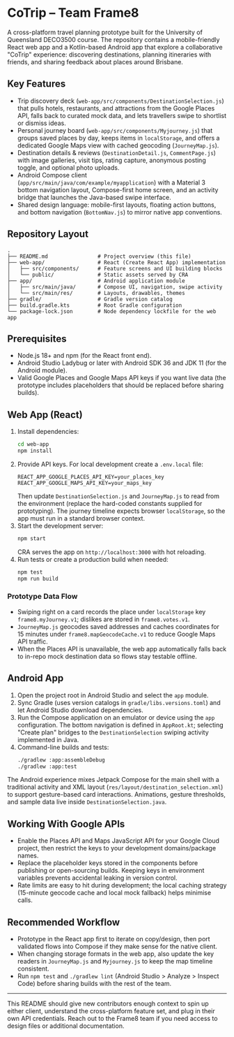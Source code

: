 # CoTrip – Team Frame8

A cross-platform travel planning prototype built for the University of Queensland DECO3500 course. The repository contains a mobile-friendly React web app and a Kotlin-based Android app that explore a collaborative "CoTrip" experience: discovering destinations, planning itineraries with friends, and sharing feedback about places around Brisbane.

## Key Features
- Trip discovery deck (`web-app/src/components/DestinationSelection.js`) that pulls hotels, restaurants, and attractions from the Google Places API, falls back to curated mock data, and lets travellers swipe to shortlist or dismiss ideas.
- Personal journey board (`web-app/src/components/Myjourney.js`) that groups saved places by day, keeps items in `localStorage`, and offers a dedicated Google Maps view with cached geocoding (`JourneyMap.js`).
- Destination details & reviews (`DestinationDetail.js`, `CommentPage.js`) with image galleries, visit tips, rating capture, anonymous posting toggle, and optional photo uploads.
- Android Compose client (`app/src/main/java/com/example/myapplication`) with a Material 3 bottom navigation layout, Compose-first home screen, and an activity bridge that launches the Java-based swipe interface.
- Shared design language: mobile-first layouts, floating action buttons, and bottom navigation (`BottomNav.js`) to mirror native app conventions.

## Repository Layout
```
.
├── README.md                # Project overview (this file)
├── web-app/                 # React (Create React App) implementation
│   ├── src/components/      # Feature screens and UI building blocks
│   └── public/              # Static assets served by CRA
├── app/                     # Android application module
│   ├── src/main/java/       # Compose UI, navigation, swipe activity
│   └── src/main/res/        # Layouts, drawables, themes
├── gradle/                  # Gradle version catalog
├── build.gradle.kts         # Root Gradle configuration
└── package-lock.json        # Node dependency lockfile for the web app
```

## Prerequisites
- Node.js 18+ and npm (for the React front end).
- Android Studio Ladybug or later with Android SDK 36 and JDK 11 (for the Android module).
- Valid Google Places and Google Maps API keys if you want live data (the prototype includes placeholders that should be replaced before sharing builds).

## Web App (React)
1. Install dependencies:
   ```bash
   cd web-app
   npm install
   ```
2. Provide API keys. For local development create a `.env.local` file:
   ```
   REACT_APP_GOOGLE_PLACES_API_KEY=your_places_key
   REACT_APP_GOOGLE_MAPS_API_KEY=your_maps_key
   ```
   Then update `DestinationSelection.js` and `JourneyMap.js` to read from the environment (replace the hard-coded constants supplied for prototyping). The journey timeline expects browser `localStorage`, so the app must run in a standard browser context.
3. Start the development server:
   ```bash
   npm start
   ```
   CRA serves the app on `http://localhost:3000` with hot reloading.
4. Run tests or create a production build when needed:
   ```bash
   npm test
   npm run build
   ```

### Prototype Data Flow
- Swiping right on a card records the place under `localStorage` key `frame8.myJourney.v1`; dislikes are stored in `frame8.votes.v1`.
- `JourneyMap.js` geocodes saved addresses and caches coordinates for 15 minutes under `frame8.mapGeocodeCache.v1` to reduce Google Maps API traffic.
- When the Places API is unavailable, the web app automatically falls back to in-repo mock destination data so flows stay testable offline.

## Android App
1. Open the project root in Android Studio and select the `app` module.
2. Sync Gradle (uses version catalogs in `gradle/libs.versions.toml`) and let Android Studio download dependencies.
3. Run the Compose application on an emulator or device using the `app` configuration. The bottom navigation is defined in `AppRoot.kt`; selecting "Create plan" bridges to the `DestinationSelection` swiping activity implemented in Java.
4. Command-line builds and tests:
   ```bash
   ./gradlew :app:assembleDebug
   ./gradlew :app:test
   ```

The Android experience mixes Jetpack Compose for the main shell with a traditional activity and XML layout (`res/layout/destination_selection.xml`) to support gesture-based card interactions. Animations, gesture thresholds, and sample data live inside `DestinationSelection.java`.

## Working With Google APIs
- Enable the Places API and Maps JavaScript API for your Google Cloud project, then restrict the keys to your development domains/package names.
- Replace the placeholder keys stored in the components before publishing or open-sourcing builds. Keeping keys in environment variables prevents accidental leaking in version control.
- Rate limits are easy to hit during development; the local caching strategy (15-minute geocode cache and local mock fallback) helps minimise calls.

## Recommended Workflow
- Prototype in the React app first to iterate on copy/design, then port validated flows into Compose if they make sense for the native client.
- When changing storage formats in the web app, also update the key readers in `JourneyMap.js` and `Myjourney.js` to keep the map timeline consistent.
- Run `npm test` and `./gradlew lint` (Android Studio > Analyze > Inspect Code) before sharing builds with the rest of the team.

---

This README should give new contributors enough context to spin up either client, understand the cross-platform feature set, and plug in their own API credentials. Reach out to the Frame8 team if you need access to design files or additional documentation.
